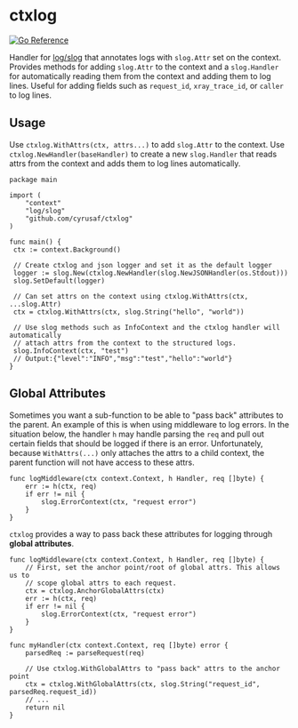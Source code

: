 # ctxlog

[![Go Reference](https://pkg.go.dev/badge/github.com/cyrusaf/ctxlog.svg)](https://pkg.go.dev/github.com/cyrusaf/ctxlog)

Handler for [log/slog](https://pkg.go.dev/log/slog)
that annotates logs with `slog.Attr` set on the context. Provides methods for
adding `slog.Attr` to the context and a `slog.Handler` for automatically reading
them from the context and adding them to log lines. Useful for adding fields
such as `request_id`, `xray_trace_id`, or `caller` to log lines.

## Usage

Use `ctxlog.WithAttrs(ctx, attrs...)` to add `slog.Attr` to the context. Use
`ctxlog.NewHandler(baseHandler)` to create a new `slog.Handler` that reads attrs
from the context and adds them to log lines automatically. 

```golang
package main

import (
    "context"
    "log/slog"
    "github.com/cyrusaf/ctxlog"
)

func main() {
 ctx := context.Background()

 // Create ctxlog and json logger and set it as the default logger
 logger := slog.New(ctxlog.NewHandler(slog.NewJSONHandler(os.Stdout)))
 slog.SetDefault(logger)

 // Can set attrs on the context using ctxlog.WithAttrs(ctx, ...slog.Attr)
 ctx = ctxlog.WithAttrs(ctx, slog.String("hello", "world"))

 // Use slog methods such as InfoContext and the ctxlog handler will automatically
 // attach attrs from the context to the structured logs.
 slog.InfoContext(ctx, "test")
 // Output:{"level":"INFO","msg":"test","hello":"world"}
}
```

## Global Attributes

Sometimes you want a sub-function to be able to "pass back" attributes to the
parent. An example of this is when using middleware to log errors. In the
situation below, the handler `h` may handle parsing the `req` and pull out
certain fields that should be logged if there is an error. Unfortunately,
because `WithAttrs(...)` only attaches the attrs to a child context, the parent
function will not have access to these attrs.

```golang
func logMiddleware(ctx context.Context, h Handler, req []byte) {
    err := h(ctx, req)
    if err != nil {
        slog.ErrorContext(ctx, "request error")
    }
}
```

`ctxlog` provides a way to pass back these attributes for logging through
__global attributes__.

```golang
func logMiddleware(ctx context.Context, h Handler, req []byte) {
    // First, set the anchor point/root of global attrs. This allows us to
    // scope global attrs to each request.
    ctx = ctxlog.AnchorGlobalAttrs(ctx) 
    err := h(ctx, req)
    if err != nil {
        slog.ErrorContext(ctx, "request error")
    }
}

func myHandler(ctx context.Context, req []byte) error {
    parsedReq := parseRequest(req)

    // Use ctxlog.WithGlobalAttrs to "pass back" attrs to the anchor point
    ctx = ctxlog.WithGlobalAttrs(ctx, slog.String("request_id", parsedReq.request_id))
    // ...
    return nil
}
```

